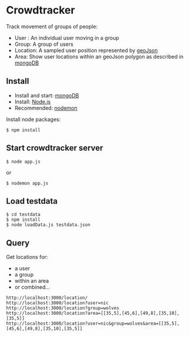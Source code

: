 # Crowdtracker

Track movement of groups of people:

* User : An individual user moving in a group
* Group: A group of users
* Location: A sampled user position represented by [geoJson](http://geojson.org/)
* Area: Show user locations within an geoJson polygon as described in [mongoDB](http://docs.mongodb.org/manual/core/2dsphere/)

## Install

* Install and start: [mongoDB](http://www.mongodb.org) 
* Install: [Node.js](http://nodejs.org)
* Recommended: [nodemon](http://nodemon.io)

Install node packages:

```
$ npm install
```


## Start crowdtracker server

```
$ node app.js
```
or

```
$ nodemon app.js
```


## Load testdata

```
$ cd testdata
$ npm install
$ node loadData.js testdata.json
```


## Query

Get locations for:

* a user
* a group
* within an area
* or combined...

```
http://localhost:3000/location/
http://localhost:3000/location?user=nic
http://localhost:3000/location?group=wolves
http://localhost:3000/location?area=[[35,5],[45,6],[49,8],[35,10],[35,5]]
http://localhost:3000/location?user=nic&group=wolves&area=[[35,5],[45,6],[49,8],[35,10],[35,5]]
```


 

